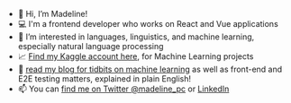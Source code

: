 - 👋 Hi, I’m Madeline!
- :computer: I'm a frontend developer who works on React and Vue applications
- 👀 I’m interested in languages, linguistics, and machine learning, especially natural language processing 
- :chart_with_upwards_trend: [Find my Kaggle account here](https://www.kaggle.com/madelinecaples), for Machine Learning projects
- :memo: [read my blog for tidbits on machine learning](http://madelinecaples.hashnode.dev) as well as front-end and E2E testing matters, explained in plain English!  
- 📫 You can [find me on Twitter @madeline_pc](https://twitter.com/madeline_pc) or [LinkedIn](https://www.linkedin.com/in/madeline-caples/)

<!---
mpcaples/mpcaples is a ✨ special ✨ repository because its `README.md` (this file) appears on your GitHub profile.
You can click the Preview link to take a look at your changes.
--->
